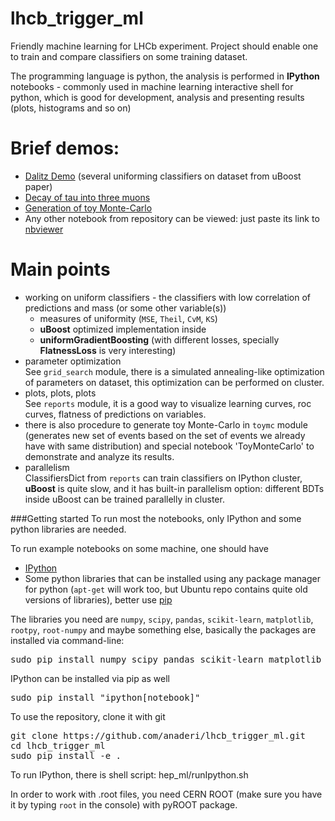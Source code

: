 # lhcb_trigger_ml
Friendly machine learning for LHCb experiment. 
Project should enable one to train and compare classifiers on some training dataset.

The programming language is python,
the analysis is performed in __IPython__ notebooks - commonly used in machine learning interactive shell for python, 
which is good for development, analysis and presenting results (plots, histograms and so on)


# Brief demos:
* [Dalitz Demo](http://nbviewer.ipython.org/github/anaderi/lhcb_trigger_ml/blob/master/IPythonWorkflow/DalitzDemo.ipynb) (several uniforming classifiers on dataset from uBoost paper)
* [Decay of tau into three muons](http://nbviewer.ipython.org/github/anaderi/lhcb_trigger_ml/blob/master/IPythonWorkflow/TauIntoMuons.ipynb)
* [Generation of toy Monte-Carlo](http://nbviewer.ipython.org/github/anaderi/lhcb_trigger_ml/blob/master/IPythonWorkflow/Demo_ToyMonteCarlo.ipynb)
* Any other notebook from repository can be viewed: just paste its link to [nbviewer](http://nbviewer.ipython.org)  

# Main points
* working on uniform classifiers - the classifiers with low correlation of predictions and mass (or some other variable(s))
  * measures of uniformity (`MSE`, `Theil`, `CvM`, `KS`)
  * __uBoost__ optimized implementation inside
  * __uniformGradientBoosting__ (with different losses, specially __FlatnessLoss__ is very interesting)
* parameter optimization  <br />
  See `grid_search` module, there is a simulated annealing-like optimization of parameters on dataset, 
  this optimization can be performed on cluster.
* plots, plots, plots <br />
  See `reports` module, it is a good way to visualize learning curves, roc curves, flatness of predictions on variables.
* there is also procedure to generate toy Monte-Carlo in `toymc` module <br />
  (generates new set of events based on the set of events we already have with same distribution) 
  and special notebook 'ToyMonteCarlo' to demonstrate and analyze its results. 
* parallelism <br />
  ClassifiersDict from `reports` can train classifiers on IPython cluster, <br />
  __uBoost__ is quite slow, and it has built-in parallelism option: different BDTs inside uBoost can be trained parallelly in cluster.

###Getting started
To run most the notebooks, only IPython and some python libraries are needed.

To run example notebooks on some machine, one should have
* [IPython](http://ipython.org/install.html)
* Some python libraries that can be installed using any package manager for python
  (`apt-get` will work too, but Ubuntu repo contains quite old versions of libraries),
  better use [pip](http://pip-installer.org)
  

The libraries you need are `numpy`, `scipy`, `pandas`, `scikit-learn`, `matplotlib`, `rootpy`, `root-numpy`
and maybe something else, basically the packages are installed via command-line:
<pre>sudo pip install numpy scipy pandas scikit-learn matplotlib rootpy root-numpy</pre>
IPython can be installed via pip as well
<pre>sudo pip install "ipython[notebook]" </pre>

To use the repository, clone it with git
<pre>git clone https://github.com/anaderi/lhcb_trigger_ml.git
cd lhcb_trigger_ml
sudo pip install -e .
</pre>

To run IPython, there is shell script: hep_ml/runIpython.sh

In order to work with .root files, you need CERN ROOT (make sure you have it by typing `root` in the console) 
with pyROOT package.
